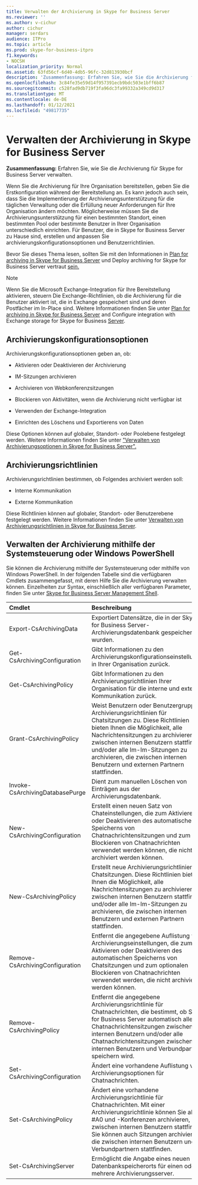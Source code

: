 ```yaml
---
title: Verwalten der Archivierung in Skype for Business Server
ms.reviewer: ''
ms.author: v-cichur
author: cichur
manager: serdars
audience: ITPro
ms.topic: article
ms.prod: skype-for-business-itpro
f1.keywords:
- NOCSH
localization_priority: Normal
ms.assetid: 63fd56cf-6d40-4db5-96fc-32d813930bcf
description: 'Zusammenfassung: Erfahren Sie, wie Sie die Archivierung für Skype for Business Server verwalten.'
ms.openlocfilehash: 3c84fe35e59d14f957391ecb9bdc503e1bff6b87
ms.sourcegitcommit: c528fad9db719f3fa96dc3fa99332a349cd9d317
ms.translationtype: MT
ms.contentlocale: de-DE
ms.lasthandoff: 01/12/2021
ms.locfileid: "49817735"
---
```

# <a name="manage-archiving-in-skype-for-business-server"></a>Verwalten der Archivierung in Skype for Business Server

**Zusammenfassung:** Erfahren Sie, wie Sie die Archivierung für Skype for Business Server verwalten.
  
Wenn Sie die Archivierung für Ihre Organisation bereitstellen, geben Sie die Erstkonfiguration während der Bereitstellung an. Es kann jedoch auch sein, dass Sie die Implementierung der Archivierungsunterstützung für die täglichen Verwaltung oder die Erfüllung neuer Anforderungen für Ihre Organisation ändern möchten. Möglicherweise müssen Sie die Archivierungsunterstützung für einen bestimmten Standort, einen bestimmten Pool oder bestimmte Benutzer in Ihrer Organisation unterschiedlich einrichten. Für Benutzer, die in Skype for Business Server zu Hause sind, erstellen und anpassen Sie archivierungskonfigurationsoptionen und Benutzerrichtlinien. 
  
Bevor Sie dieses Thema lesen, sollten Sie mit den Informationen in [Plan for archiving in Skype for Business Server](../../plan-your-deployment/archiving/archiving.md) und Deploy archiving for Skype for Business Server vertraut [sein.](../../deploy/deploy-archiving/deploy-archiving.md)
  
> [!NOTE]
> Wenn Sie die Microsoft Exchange-Integration für Ihre Bereitstellung aktivieren, steuern Die Exchange-Richtlinien, ob die Archivierung für die Benutzer aktiviert ist, die in Exchange gespeichert sind und deren Postfächer im In-Place sind. Weitere Informationen finden Sie unter [Plan for archiving in Skype for Business Server](../../plan-your-deployment/archiving/archiving.md) and Configure integration with Exchange storage for Skype for Business [Server](../../deploy/deploy-archiving/configure-integration-with-exchange-storage.md). 
  
## <a name="archiving-configuration-options"></a>Archivierungskonfigurationsoptionen

Archivierungskonfigurationsoptionen geben an, ob:
  
- Aktivieren oder Deaktivieren der Archivierung
    
- IM-Sitzungen archivieren
    
- Archivieren von Webkonferenzsitzungen
    
- Blockieren von Aktivitäten, wenn die Archivierung nicht verfügbar ist
    
- Verwenden der Exchange-Integration
    
- Einrichten des Löschens und Exportierens von Daten
    
Diese Optionen können auf globaler, Standort- oder Poolebene festgelegt werden. Weitere Informationen finden Sie unter ["Verwalten von Archivierungsoptionen in Skype for Business Server".](options.md)
  
## <a name="archiving-policies"></a>Archivierungsrichtlinien

Archivierungsrichtlinien bestimmen, ob Folgendes archiviert werden soll:
  
- Interne Kommunikation
    
- Externe Kommunikation
    
Diese Richtlinien können auf globaler, Standort- oder Benutzerebene festgelegt werden. Weitere Informationen finden Sie unter [Verwalten von Archivierungsrichtlinien in Skype for Business Server](policies.md).
  
## <a name="manage-archiving-by-using-the-control-panel-or-by-using-windows-powershell"></a>Verwalten der Archivierung mithilfe der Systemsteuerung oder Windows PowerShell

Sie können die Archivierung mithilfe der Systemsteuerung oder mithilfe von Windows PowerShell. In der folgenden Tabelle sind die verfügbaren Cmdlets zusammengefasst, mit deren Hilfe Sie die Archivierung verwalten können. Einzelheiten zur Syntax, einschließlich aller verfügbaren Parameter, finden Sie unter [Skype for Business Server Management Shell](../management-shell.md). 


|**Cmdlet**|**Beschreibung**|
|:-----|:-----|
|Export-CsArchivingData  <br/> |Exportiert Datensätze, die in der Skype for Business Server-Archivierungsdatenbank gespeichert wurden.  <br/> |
|Get-CsArchivingConfiguration  <br/> |Gibt Informationen zu den Archivierungskonfigurationseinstellungen in Ihrer Organisation zurück.  <br/> |
|Get-CsArchivingPolicy  <br/> |Gibt Informationen zu den Archivierungsrichtlinien Ihrer Organisation für die interne und externe Kommunikation zurück.  <br/> |
|Grant-CsArchivingPolicy  <br/> |Weist Benutzern oder Benutzergruppen Archivierungsrichtlinien für Chatsitzungen zu. Diese Richtlinien bieten Ihnen die Möglichkeit, alle Nachrichtensitzungen zu archivieren, die zwischen internen Benutzern stattfinden, und/oder alle Im-Im-Sitzungen zu archivieren, die zwischen internen Benutzern und externen Partnern stattfinden.  <br/> |
|Invoke-CsArchivingDatabasePurge  <br/> |Dient zum manuellen Löschen von Einträgen aus der Archivierungsdatenbank.  <br/> |
|New-CsArchivingConfiguration  <br/> |Erstellt einen neuen Satz von Chateinstellungen, die zum Aktivieren oder Deaktivieren des automatischen Speicherns von Chatnachrichtensitzungen und zum Blockieren von Chatnachrichten verwendet werden können, die nicht archiviert werden können.  <br/> |
|New-CsArchivingPolicy  <br/> |Erstellt neue Archivierungsrichtlinien für Chatsitzungen. Diese Richtlinien bieten Ihnen die Möglichkeit, alle Nachrichtensitzungen zu archivieren, die zwischen internen Benutzern stattfinden, und/oder alle Im-Im-Sitzungen zu archivieren, die zwischen internen Benutzern und externen Partnern stattfinden.  <br/> |
|Remove-CsArchivingConfiguration  <br/> |Entfernt die angegebene Auflistung von Archivierungseinstellungen, die zum Aktivieren oder Deaktivieren des automatischen Speicherns von Chatsitzungen und zum optionalen Blockieren von Chatnachrichten verwendet werden, die nicht archiviert werden können.  <br/> |
|Remove-CsArchivingPolicy  <br/> |Entfernt die angegebene Archivierungsrichtlinie für Chatnachrichten, die bestimmt, ob Skype for Business Server automatisch alle Chatnachrichtensitzungen zwischen internen Benutzern und/oder alle Chatnachrichtensitzungen zwischen internen Benutzern und Verbundpartnern speichern wird.  <br/> |
|Set-CsArchivingConfiguration  <br/> |Ändert eine vorhandene Auflistung von Archivierungsoptionen für Chatnachrichten.  <br/> |
|Set-CsArchivingPolicy  <br/> |Ändert eine vorhandene Archivierungsrichtlinie für Chatnachrichten. Mit einer Archivierungsrichtlinie können Sie alle #A0 und -Konferenzen archivieren, die zwischen internen Benutzern stattfinden. Sie können auch Sitzungen archivieren, die zwischen internen Benutzern und Verbundpartnern stattfinden.  <br/> |
|Set-CsArchivingServer  <br/> |Ermöglicht die Angabe eines neuen Datenbankspeicherorts für einen oder mehrere Archivierungsserver.  <br/> |
   

